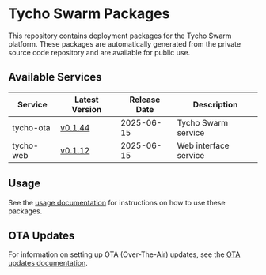 # Tycho Swarm Packages

This repository contains deployment packages for the Tycho Swarm platform. These packages are automatically generated
from the private source code repository and are available for public use.

## Available Services

| Service | Latest Version | Release Date | Description |
|---------|---------------|--------------|-------------|
| tycho-ota | [v0.1.44](services/tycho-ota/vv0.1.44.tar.gz) | 2025-06-15 | Tycho Swarm service |
| tycho-web | [v0.1.12](services/tycho-web/vv0.1.12.tar.gz) | 2025-06-15 | Web interface service |

## Usage

See the [usage documentation](docs/usage.md) for instructions on how to use these packages.

## OTA Updates

For information on setting up OTA (Over-The-Air) updates, see the [OTA updates documentation](docs/ota-updates.md).
